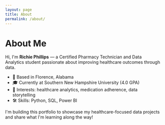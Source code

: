 ```yaml
---
layout: page
title: About
permalink: /about/
---
```


# About Me

Hi, I'm **Richie Phillips** — a Certified Pharmacy Technician and Data Analytics student passionate about improving healthcare outcomes through data.

- 📍 Based in Florence, Alabama  
- 🎓 Currently at Southern New Hampshire University (4.0 GPA)  
- 🧠 Interests: healthcare analytics, medication adherence, data storytelling  
- 🛠️ Skills: Python, SQL, Power BI  

I'm building this portfolio to showcase my healthcare-focused data projects and share what I'm learning along the way!
